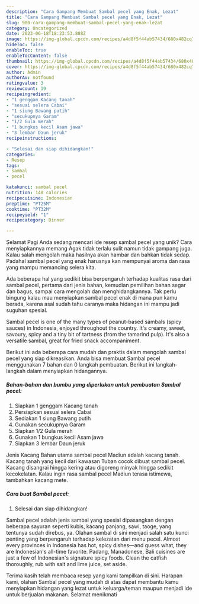```yaml
---
description: "Cara Gampang Membuat Sambal pecel yang Enak, Lezat"
title: "Cara Gampang Membuat Sambal pecel yang Enak, Lezat"
slug: 980-cara-gampang-membuat-sambal-pecel-yang-enak-lezat
category: Uncategorized
date: 2023-06-18T18:23:53.888Z
image: https://img-global.cpcdn.com/recipes/a4d8f5f44ab57434/680x482cq70/sambal-pecel-foto-resep-utama.jpg
hideToc: false
enableToc: true
enableTocContent: false
thumbnail: https://img-global.cpcdn.com/recipes/a4d8f5f44ab57434/680x482cq70/sambal-pecel-foto-resep-utama.jpg
cover: https://img-global.cpcdn.com/recipes/a4d8f5f44ab57434/680x482cq70/sambal-pecel-foto-resep-utama.jpg
author: Admin
authorAv: notfound
ratingvalue: 3
reviewcount: 19
recipeingredient:
- "1 genggam Kacang tanah"
- "sesuai selera Cabai"
- "1 siung Bawang putih"
- "secukupnya Garam"
- "1/2 Gula merah"
- "1 bungkus kecil Asam jawa"
- "3 lembar Daun jeruk"
recipeinstructions:

- "Selesai dan siap dihidangkan!"
categories:
- Resep
tags:
- sambal
- pecel

katakunci: sambal pecel 
nutrition: 148 calories
recipecuisine: Indonesian
preptime: "PT25M"
cooktime: "PT32M"
recipeyield: "1"
recipecategory: Dinner

---
```



Selamat Pagi Anda sedang mencari ide resep sambal pecel yang unik? Cara menyiapkannya memang Agak tidak terlalu sulit namun tidak gampang juga. Kalau salah mengolah maka hasilnya akan hambar dan bahkan tidak sedap. Padahal sambal pecel yang enak harusnya kan mempunyai aroma dan rasa yang mampu memancing selera kita.


Ada beberapa hal yang sedikit bisa berpengaruh terhadap kualitas rasa dari sambal pecel, pertama dari jenis bahan, kemudian pemilihan bahan segar dan bagus, sampai cara mengolah dan menghidangkannya. Tak perlu bingung kalau mau menyiapkan sambal pecel enak di mana pun kamu berada, karena asal sudah tahu caranya maka hidangan ini mampu jadi suguhan spesial.

Sambal pecel is one of the many types of peanut-based sambals (spicy sauces) in Indonesia, enjoyed throughout the country. It&#39;s creamy, sweet, savoury, spicy and a tiny bit of tartness (from the tamarind pulp). It&#39;s also a versatile sambal, great for fried snack accompaniment.


Berikut ini ada beberapa cara mudah dan praktis dalam mengolah sambal pecel yang siap dikreasikan. Anda bisa membuat Sambal pecel menggunakan 7 bahan dan 0 langkah pembuatan. Berikut ini langkah-langkah dalam menyiapkan hidangannya.

<!--inarticleads1-->

##### Bahan-bahan dan bumbu yang diperlukan untuk pembuatan Sambal pecel:

1. Siapkan 1 genggam Kacang tanah
1. Persiapkan sesuai selera Cabai
1. Sediakan 1 siung Bawang putih
1. Gunakan secukupnya Garam
1. Siapkan 1/2 Gula merah
1. Gunakan 1 bungkus kecil Asam jawa
1. Siapkan 3 lembar Daun jeruk


Jenis Kacang Bahan utama sambal pecel Madiun adalah kacang tanah. Kacang tanah yang kecil dari kawasan Tuban cocok dibuat sambal pecel. Kacang disangrai hingga kering atau digoreng minyak hingga sedikit kecokelatan. Kalau ingin rasa sambal pecel Madiun terasa istimewa, tambahkan kacang mete. 

<!--inarticleads2-->

##### Cara buat Sambal pecel:


1. Selesai dan siap dihidangkan!

Sambal pecel adalah jenis sambal yang spesial dipasangkan dengan beberapa sayuran seperti kubis, kacang panjang, sawi, taoge, yang tentunya sudah direbus, ya. Olahan sambal di sini menjadi salah satu kunci penting yang berpengaruh terhadap kelezatan dari menu pecel. Almost every provinces in Indonesia has hot, spicy dishes—and guess what, they are Indonesian&#39;s all-time favorite. Padang, Manadonese, Bali cuisines are just a few of Indonesian&#39;s signature spicy foods. Clean the catfish thoroughly, rub with salt and lime juice, set aside. 

Terima kasih telah membaca resep yang kami tampilkan di sini. Harapan kami, olahan Sambal pecel yang mudah di atas dapat membantu kamu menyiapkan hidangan yang lezat untuk keluarga/teman maupun menjadi ide untuk berjualan makanan. Selamat menikmati
